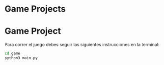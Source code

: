 # Game Projects

# Game Project

Para correr el juego debes seguir las siguientes instrucciones en la terminal:

```sh
cd game
python3 main.py
```


